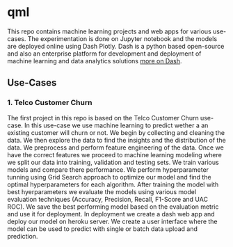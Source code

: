 # qml

This repo contains machine learning projects and web apps for various use-cases. The experimentation is done on Jupyter notebook and the models are deployed online using Dash Plotly. 
Dash is a python based open-source and also an enterprise platform for development and deployment of machine learning and data analytics solutions <a href="https://plotly.com/dash/"> more on Dash</a>. 

## Use-Cases

### 1. Telco Customer Churn
The first project in this repo is based on the Telco Customer Churn use-case. In this use-case we use machine learning to predict wether a an existing customer will churn or not.
We begin by collecting and cleaning the data. We then explore the data to find the insights and the distribution of the data. We preprocess and perform feature engineering of the data.
Once we have the correct features we proceed to machine learning modeling where we split our data into training, validation and testing sets. We train various models and compare there performance. 
We perform hyperparameter tunning using Grid Search approach to optimize our model and find the optimal hyperparameters for each algorithm. After training the model with best hyerparameters we evaluate the models 
using various model evaluation techniques (Accuracy, Precision, Recall, F1-Score and UAC ROC). We save the best performing model based on the evaluation metric and use it for deployment.
In deployment we create a dash web app and deploy our model on heroku server. We create a user interface where the model can be used to predict with single or batch data upload and prediction.

